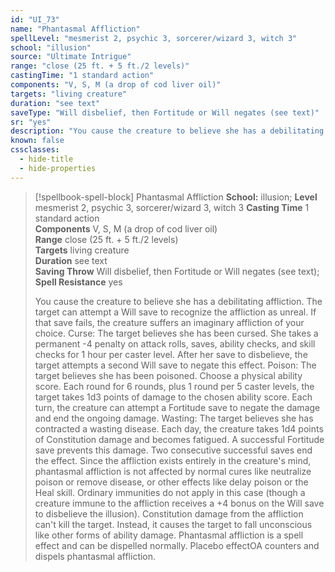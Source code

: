 ```yaml
---
id: "UI_73"
name: "Phantasmal Affliction"
spellLevel: "mesmerist 2, psychic 3, sorcerer/wizard 3, witch 3"
school: "illusion"
source: "Ultimate Intrigue"
range: "close (25 ft. + 5 ft./2 levels)"
castingTime: "1 standard action"
components: "V, S, M (a drop of cod liver oil)"
targets: "living creature"
duration: "see text"
saveType: "Will disbelief, then Fortitude or Will negates (see text)"
sr: "yes"
description: "You cause the creature to believe she has a debilitating affliction. The target can attempt a Will save to recognize the affliction as unreal. If that save fails, the creature suffers an imaginary affliction of your choice.  Curse: The target believes she has been cursed. She takes a permanent -4 penalty on attack rolls, saves, ability checks, and skill checks for 1 hour per caster level. After her save to disbelieve, the target attempts a second Will save to negate this effect.  Poison: The target believes she has been poisoned. Choose a physical ability score. Each round for 6 rounds, plus 1 round per 5  caster levels, the target takes 1d3 points of damage to the chosen ability score. Each turn, the creature can attempt a Fortitude save to negate the damage and end the ongoing damage.  Wasting: The target believes she has contracted a wasting disease. Each day, the creature takes 1d4 points of Constitution damage and becomes fatigued. A successful Fortitude save prevents this damage. Two consecutive successful saves end the effect.  Since the affliction exists entirely in the creature's mind, phantasmal affliction is not affected by normal cures like neutralize poison or remove disease, or other effects like delay poison or the Heal skill. Ordinary immunities do not apply in this case (though a creature immune to the affliction receives a +4 bonus on the Will save to disbelieve the illusion). Constitution damage from the affliction can't kill the target. Instead, it causes the target to fall unconscious like other forms of ability damage. Phantasmal affliction is a spell effect and can be dispelled normally.  Placebo effectOA counters and dispels phantasmal affliction."
known: false
cssclasses:
  - hide-title
  - hide-properties
---
```


> [!spellbook-spell-block] Phantasmal Affliction
> **School:** illusion; **Level** mesmerist 2, psychic 3, sorcerer/wizard 3, witch 3
> **Casting Time** 1 standard action  
> **Components** V, S, M (a drop of cod liver oil)  
> **Range** close (25 ft. + 5 ft./2 levels)  
> **Targets** living creature  
> **Duration** see text  
> **Saving Throw** Will disbelief, then Fortitude or Will negates (see text); **Spell Resistance** yes
> 
> You cause the creature to believe she has a debilitating affliction. The target can attempt a Will save to recognize the affliction as unreal. If that save fails, the creature suffers an imaginary affliction of your choice.  Curse: The target believes she has been cursed. She takes a permanent -4 penalty on attack rolls, saves, ability checks, and skill checks for 1 hour per caster level. After her save to disbelieve, the target attempts a second Will save to negate this effect.  Poison: The target believes she has been poisoned. Choose a physical ability score. Each round for 6 rounds, plus 1 round per 5  caster levels, the target takes 1d3 points of damage to the chosen ability score. Each turn, the creature can attempt a Fortitude save to negate the damage and end the ongoing damage.  Wasting: The target believes she has contracted a wasting disease. Each day, the creature takes 1d4 points of Constitution damage and becomes fatigued. A successful Fortitude save prevents this damage. Two consecutive successful saves end the effect.  Since the affliction exists entirely in the creature's mind, phantasmal affliction is not affected by normal cures like neutralize poison or remove disease, or other effects like delay poison or the Heal skill. Ordinary immunities do not apply in this case (though a creature immune to the affliction receives a +4 bonus on the Will save to disbelieve the illusion). Constitution damage from the affliction can't kill the target. Instead, it causes the target to fall unconscious like other forms of ability damage. Phantasmal affliction is a spell effect and can be dispelled normally.  Placebo effectOA counters and dispels phantasmal affliction.